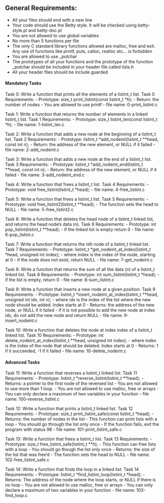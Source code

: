 ## General Requirements:
- All your files should end with a new line
- Your code should use the Betty style. It will be checked using betty-style.pl and betty-doc.pl
- You are not allowed to use global variables
- No more than 5 functions per file
- The only C standard library functions allowed are malloc, free and exit. Any use of functions like printf, puts, calloc, realloc etc… is forbidden
- You are allowed to use _putchar
- The prototypes of all your functions and the prototype of the function _putchar should be included in your header file called lists.h
- All your header files should be include guarded

#### Mandatory Tasks
Task 0: Write a function that prints all the elements of a listint_t list.
Task 0 Requirements:
	- Prototype: size_t print_listint(const listint_t *h);
	- Return: the number of nodes
	- You are allowed to use printf
	- file name: 0-print_listint.c

Task 1: Write a function that returns the number of elements in a linked listint_t list.
Task 1 Requirements:
	- Prototype: size_t listint_len(const listint_t *h);
	- file name: 1-listint_len.c
	
Task 2: Write a function that adds a new node at the beginning of a listint_t list.
Task 2 Requirements:
	- Prototype: listint_t *add_nodeint(listint_t **head, const int n);
	- Return: the address of the new element, or NULL if it failed
	- file name: 2-add_nodeint.c
	
Task 3: Write a function that adds a new node at the end of a listint_t list.
Task 3 Requirements:
	- Prototype: listint_t *add_nodeint_end(listint_t **head, const int n);
	- Return: the address of the new element, or NULL if it failed
	- file name: 3-add_nodeint_end.c
	
Task 4: Write a function that frees a listint_t list.
Task 4 Requirements:
	- Prototype: void free_listint(listint_t *head);
	- file name: 4-free_listint.c

Task 5: Write a function that frees a listint_t list.
Task 5 Requirements:
	- Prototype: void free_listint2(listint_t **head);
	- The function sets the head to NULL
	- file name: 5-free_listint2.c

Task 6: Write a function that deletes the head node of a listint_t linked list, and returns the head node’s data (n).
Task 6 Requirements:
	- Prototype: int pop_listint(listint_t **head);
	- if the linked list is empty return 0
	- file name: 6-pop_listint.c

Task 7: Write a function that returns the nth node of a listint_t linked list.
Task 7 Requirements:
	- Prototype: listint_t *get_nodeint_at_index(listint_t *head, unsigned int index);
	- where index is the index of the node, starting at 0
	- if the node does not exist, return NULL
	- file name: 7-get_nodeint.c

Task 8: Write a function that returns the sum of all the data (n) of a listint_t linked list.
Task 8 Requirements:
	- Prototype: int sum_listint(listint_t *head);
	- if the list is empty, return 0
	- file name: 8-sum_listint.c

Task 9: Write a function that inserts a new node at a given position.
Task 9 Requirements:
	- Prototype: listint_t *insert_nodeint_at_index(listint_t **head, unsigned int idx, int n);
	- where idx is the index of the list where the new node should be added. Index starts at 0
	- Returns: the address of the new node, or NULL if it failed
	- if it is not possible to add the new node at index idx, do not add the new node and return NULL
	- file name: 9-insert_nodeint.c

Task 10: Write a function that deletes the node at index index of a listint_t linked list.
Task 10 Requirements:
	- Prototype: int delete_nodeint_at_index(listint_t **head, unsigned int index);
	- where index is the index of the node that should be deleted. Index starts at 0
	- Returns: 1 if it succeeded, -1 if it failed
	- file name: 10-delete_nodeint.c

#### Advanced Tasks
Task 11: Write a function that reverses a listint_t linked list.
Task 11 Requirements:
	- Prototype: listint_t *reverse_listint(listint_t **head);
	- Returns: a pointer to the first node of the reversed list
	- You are not allowed to use more than 1 loop.
	- You are not allowed to use malloc, free or arrays
	- You can only declare a maximum of two variables in your function
	- file name: 100-reverse_listint.c
	
Task 12: Write a function that prints a listint_t linked list.
Task 12 Requirements:
	- Prototype: size_t print_listint_safe(const listint_t *head);
	- Returns: the number of nodes in the list
	- This function can print lists with a loop
	- You should go through the list only once
	- If the function fails, exit the program with status 98
	- file name: 101-print_listint_safe.c

Task 13: Write a function that frees a listint_t list.
Task 13 Requirements:
	- Prototype: size_t free_listint_safe(listint_t **h);
	- This function can free lists with a loop
	- You should go though the list only once
	- Returns: the size of the list that was free’d
	- The function sets the head to NULL
	- file name: 102-free_listint_safe.c

Task 14: Write a function that finds the loop in a linked list.
Task 14 Requirements:
	- Prototype: listint_t *find_listint_loop(listint_t *head);
	- Returns: The address of the node where the loop starts, or NULL if there is no loop
	- You are not allowed to use malloc, free or arrays
	- You can only declare a maximum of two variables in your function
	- file name: 103-find_loop.c